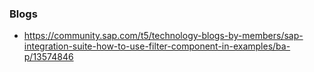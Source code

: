 

### Blogs
* https://community.sap.com/t5/technology-blogs-by-members/sap-integration-suite-how-to-use-filter-component-in-examples/ba-p/13574846
